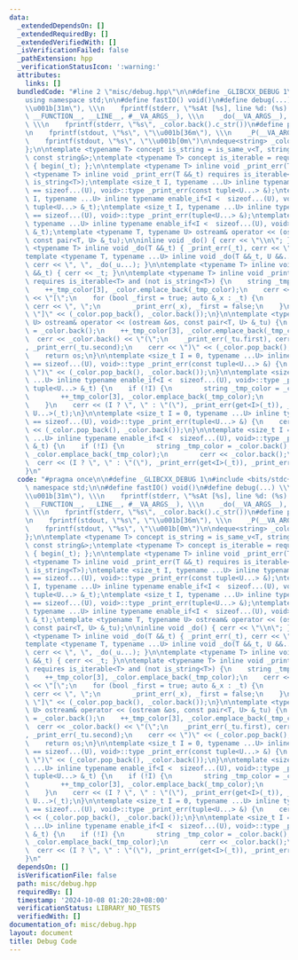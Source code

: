 ```yaml
---
data:
  _extendedDependsOn: []
  _extendedRequiredBy: []
  _extendedVerifiedWith: []
  _isVerificationFailed: false
  _pathExtension: hpp
  _verificationStatusIcon: ':warning:'
  attributes:
    links: []
  bundledCode: "#line 2 \"misc/debug.hpp\"\n\n#define _GLIBCXX_DEBUG 1\n#include <bits/stdc++.h>\n\
    using namespace std;\n\n#define fastIO() void()\n#define debug(...) \\\n    _color.emplace_back(\"\
    \\u001b[31m\"), \\\n    fprintf(stderr, \"%sAt [%s], line %d: (%s) = \", _color.back().c_str(),\
    \ __FUNCTION__, __LINE__, #__VA_ARGS__), \\\n    _do(__VA_ARGS__), _color.pop_back(),\
    \ \\\n    fprintf(stderr, \"%s\", _color.back().c_str())\n#define print(...) \\\
    \n    fprintf(stdout, \"%s\", \"\\u001b[36m\"), \\\n    _P(__VA_ARGS__), \\\n\
    \    fprintf(stdout, \"%s\", \"\\u001b[0m\")\n\ndeque<string> _color{\"\\u001b[0m\"\
    };\n\ntemplate <typename T> concept is_string = is_same_v<T, string&> or is_same_v<T,\
    \ const string&>;\ntemplate <typename T> concept is_iterable = requires (T _t)\
    \ { begin(_t); };\n\ntemplate <typename T> inline void _print_err(T &&_t);\ntemplate\
    \ <typename T> inline void _print_err(T &&_t) requires is_iterable<T> and (not\
    \ is_string<T>);\ntemplate <size_t I, typename ...U> inline typename enable_if<I\
    \ == sizeof...(U), void>::type _print_err(const tuple<U...> &);\ntemplate <size_t\
    \ I, typename ...U> inline typename enable_if<I <  sizeof...(U), void>::type _print_err(const\
    \ tuple<U...> &_t);\ntemplate <size_t I, typename ...U> inline typename enable_if<I\
    \ == sizeof...(U), void>::type _print_err(tuple<U...> &);\ntemplate <size_t I,\
    \ typename ...U> inline typename enable_if<I <  sizeof...(U), void>::type _print_err(tuple<U...>\
    \ &_t);\ntemplate <typename T, typename U> ostream& operator << (ostream &os,\
    \ const pair<T, U> &_tu);\n\ninline void _do() { cerr << \"\\n\"; }\ntemplate\
    \ <typename T> inline void _do(T &&_t) { _print_err(_t), cerr << \"\\n\"; }\n\
    template <typename T, typename ...U> inline void _do(T &&_t, U &&..._u) { _print_err(_t),\
    \ cerr << \", \", _do(_u...); }\n\ntemplate <typename T> inline void _print_err(T\
    \ &&_t) { cerr << _t; }\n\ntemplate <typename T> inline void _print_err(T &&_t)\
    \ requires is_iterable<T> and (not is_string<T>) {\n    string _tmp_color = _color.back();\n\
    \    ++_tmp_color[3], _color.emplace_back(_tmp_color);\n    cerr << _color.back()\
    \ << \"[\";\n    for (bool _first = true; auto &_x : _t) {\n        if (!_first)\
    \ cerr << \", \";\n        _print_err(_x), _first = false;\n    }\n    cerr <<\
    \ \"]\" << (_color.pop_back(), _color.back());\n}\n\ntemplate <typename T, typename\
    \ U> ostream& operator << (ostream &os, const pair<T, U> &_tu) {\n    string _tmp_color\
    \ = _color.back();\n    ++_tmp_color[3], _color.emplace_back(_tmp_color);\n  \
    \  cerr << _color.back() << \"(\";\n    _print_err(_tu.first), cerr << \", \"\
    , _print_err(_tu.second);\n    cerr << \")\" << (_color.pop_back(), _color.back());\n\
    \    return os;\n}\n\ntemplate <size_t I = 0, typename ...U> inline typename enable_if<I\
    \ == sizeof...(U), void>::type _print_err(const tuple<U...> &) {\n    cerr <<\
    \ \")\" << (_color.pop_back(), _color.back());\n}\n\ntemplate <size_t I = 0, typename\
    \ ...U> inline typename enable_if<I <  sizeof...(U), void>::type _print_err(const\
    \ tuple<U...> &_t) {\n    if (!I) {\n        string _tmp_color = _color.back();\n\
    \        ++_tmp_color[3], _color.emplace_back(_tmp_color);\n        cerr << _color.back();\n\
    \    }\n    cerr << (I ? \", \" : \"(\"), _print_err(get<I>(_t)), _print_err<I+1,\
    \ U...>(_t);\n}\n\ntemplate <size_t I = 0, typename ...U> inline typename enable_if<I\
    \ == sizeof...(U), void>::type _print_err(tuple<U...> &) {\n    cerr << \")\"\
    \ << (_color.pop_back(), _color.back());\n}\n\ntemplate <size_t I = 0, typename\
    \ ...U> inline typename enable_if<I <  sizeof...(U), void>::type _print_err(tuple<U...>\
    \ &_t) {\n    if (!I) {\n        string _tmp_color = _color.back();\n        ++_tmp_color[3],\
    \ _color.emplace_back(_tmp_color);\n        cerr << _color.back();\n    }\n  \
    \  cerr << (I ? \", \" : \"(\"), _print_err(get<I>(_t)), _print_err<I+1, U...>(_t);\n\
    }\n"
  code: "#pragma once\n\n#define _GLIBCXX_DEBUG 1\n#include <bits/stdc++.h>\nusing\
    \ namespace std;\n\n#define fastIO() void()\n#define debug(...) \\\n    _color.emplace_back(\"\
    \\u001b[31m\"), \\\n    fprintf(stderr, \"%sAt [%s], line %d: (%s) = \", _color.back().c_str(),\
    \ __FUNCTION__, __LINE__, #__VA_ARGS__), \\\n    _do(__VA_ARGS__), _color.pop_back(),\
    \ \\\n    fprintf(stderr, \"%s\", _color.back().c_str())\n#define print(...) \\\
    \n    fprintf(stdout, \"%s\", \"\\u001b[36m\"), \\\n    _P(__VA_ARGS__), \\\n\
    \    fprintf(stdout, \"%s\", \"\\u001b[0m\")\n\ndeque<string> _color{\"\\u001b[0m\"\
    };\n\ntemplate <typename T> concept is_string = is_same_v<T, string&> or is_same_v<T,\
    \ const string&>;\ntemplate <typename T> concept is_iterable = requires (T _t)\
    \ { begin(_t); };\n\ntemplate <typename T> inline void _print_err(T &&_t);\ntemplate\
    \ <typename T> inline void _print_err(T &&_t) requires is_iterable<T> and (not\
    \ is_string<T>);\ntemplate <size_t I, typename ...U> inline typename enable_if<I\
    \ == sizeof...(U), void>::type _print_err(const tuple<U...> &);\ntemplate <size_t\
    \ I, typename ...U> inline typename enable_if<I <  sizeof...(U), void>::type _print_err(const\
    \ tuple<U...> &_t);\ntemplate <size_t I, typename ...U> inline typename enable_if<I\
    \ == sizeof...(U), void>::type _print_err(tuple<U...> &);\ntemplate <size_t I,\
    \ typename ...U> inline typename enable_if<I <  sizeof...(U), void>::type _print_err(tuple<U...>\
    \ &_t);\ntemplate <typename T, typename U> ostream& operator << (ostream &os,\
    \ const pair<T, U> &_tu);\n\ninline void _do() { cerr << \"\\n\"; }\ntemplate\
    \ <typename T> inline void _do(T &&_t) { _print_err(_t), cerr << \"\\n\"; }\n\
    template <typename T, typename ...U> inline void _do(T &&_t, U &&..._u) { _print_err(_t),\
    \ cerr << \", \", _do(_u...); }\n\ntemplate <typename T> inline void _print_err(T\
    \ &&_t) { cerr << _t; }\n\ntemplate <typename T> inline void _print_err(T &&_t)\
    \ requires is_iterable<T> and (not is_string<T>) {\n    string _tmp_color = _color.back();\n\
    \    ++_tmp_color[3], _color.emplace_back(_tmp_color);\n    cerr << _color.back()\
    \ << \"[\";\n    for (bool _first = true; auto &_x : _t) {\n        if (!_first)\
    \ cerr << \", \";\n        _print_err(_x), _first = false;\n    }\n    cerr <<\
    \ \"]\" << (_color.pop_back(), _color.back());\n}\n\ntemplate <typename T, typename\
    \ U> ostream& operator << (ostream &os, const pair<T, U> &_tu) {\n    string _tmp_color\
    \ = _color.back();\n    ++_tmp_color[3], _color.emplace_back(_tmp_color);\n  \
    \  cerr << _color.back() << \"(\";\n    _print_err(_tu.first), cerr << \", \"\
    , _print_err(_tu.second);\n    cerr << \")\" << (_color.pop_back(), _color.back());\n\
    \    return os;\n}\n\ntemplate <size_t I = 0, typename ...U> inline typename enable_if<I\
    \ == sizeof...(U), void>::type _print_err(const tuple<U...> &) {\n    cerr <<\
    \ \")\" << (_color.pop_back(), _color.back());\n}\n\ntemplate <size_t I = 0, typename\
    \ ...U> inline typename enable_if<I <  sizeof...(U), void>::type _print_err(const\
    \ tuple<U...> &_t) {\n    if (!I) {\n        string _tmp_color = _color.back();\n\
    \        ++_tmp_color[3], _color.emplace_back(_tmp_color);\n        cerr << _color.back();\n\
    \    }\n    cerr << (I ? \", \" : \"(\"), _print_err(get<I>(_t)), _print_err<I+1,\
    \ U...>(_t);\n}\n\ntemplate <size_t I = 0, typename ...U> inline typename enable_if<I\
    \ == sizeof...(U), void>::type _print_err(tuple<U...> &) {\n    cerr << \")\"\
    \ << (_color.pop_back(), _color.back());\n}\n\ntemplate <size_t I = 0, typename\
    \ ...U> inline typename enable_if<I <  sizeof...(U), void>::type _print_err(tuple<U...>\
    \ &_t) {\n    if (!I) {\n        string _tmp_color = _color.back();\n        ++_tmp_color[3],\
    \ _color.emplace_back(_tmp_color);\n        cerr << _color.back();\n    }\n  \
    \  cerr << (I ? \", \" : \"(\"), _print_err(get<I>(_t)), _print_err<I+1, U...>(_t);\n\
    }\n"
  dependsOn: []
  isVerificationFile: false
  path: misc/debug.hpp
  requiredBy: []
  timestamp: '2024-10-08 01:20:28+08:00'
  verificationStatus: LIBRARY_NO_TESTS
  verifiedWith: []
documentation_of: misc/debug.hpp
layout: document
title: Debug Code
---
```

